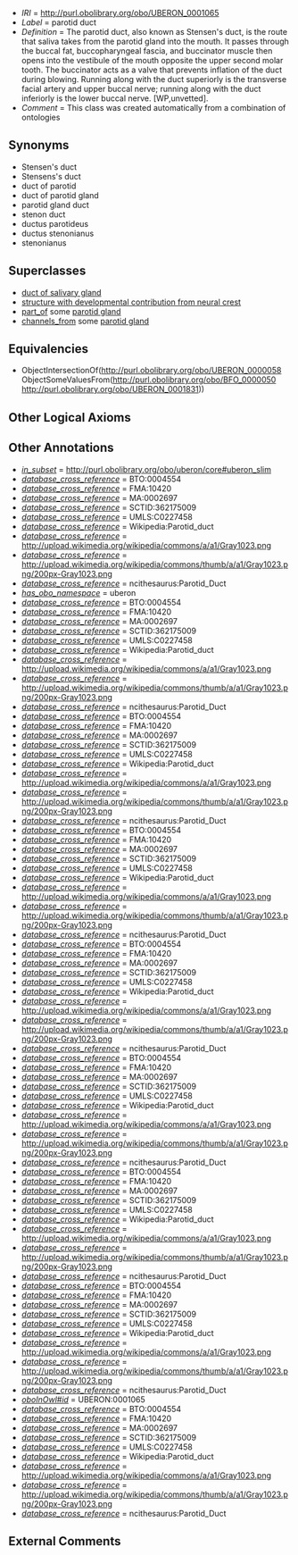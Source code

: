  * *IRI* = http://purl.obolibrary.org/obo/UBERON_0001065
 * *Label* = parotid duct
 * *Definition* = The parotid duct, also known as Stensen's duct, is the route that saliva takes from the parotid gland into the mouth. It passes through the buccal fat, buccopharyngeal fascia, and buccinator muscle then opens into the vestibule of the mouth opposite the upper second molar tooth. The buccinator acts as a valve that prevents inflation of the duct during blowing. Running along with the duct superiorly is the transverse facial artery and upper buccal nerve; running along with the duct inferiorly is the lower buccal nerve. [WP,unvetted].
 * *Comment* = This class was created automatically from a combination of ontologies

## Synonyms

 * Stensen's duct
 * Stensens's duct
 * duct of parotid
 * duct of parotid gland
 * parotid gland duct
 * stenon duct
 * ductus parotideus
 * ductus stenonianus
 * stenonianus

## Superclasses

 * [duct of salivary gland](../../UBERON/37/UBERON_0001837.md)
 * [structure with developmental contribution from neural crest](../../UBERON/14/UBERON_0010314.md)
 * [part_of](../../BFO/50/BFO_0000050.md) some [parotid gland](../../UBERON/31/UBERON_0001831.md)
 * [channels_from](../../core#channels/om/core#channels_from.md) some [parotid gland](../../UBERON/31/UBERON_0001831.md)

## Equivalencies

 * ObjectIntersectionOf(<http://purl.obolibrary.org/obo/UBERON_0000058> ObjectSomeValuesFrom(<http://purl.obolibrary.org/obo/BFO_0000050> <http://purl.obolibrary.org/obo/UBERON_0001831>))

## Other Logical Axioms


## Other Annotations

 * *[in_subset](../../et/oboInOwl#inSubset.md)* = http://purl.obolibrary.org/obo/uberon/core#uberon_slim
 * *[database_cross_reference](../../ef/oboInOwl#hasDbXref.md)* = BTO:0004554
 * *[database_cross_reference](../../ef/oboInOwl#hasDbXref.md)* = FMA:10420
 * *[database_cross_reference](../../ef/oboInOwl#hasDbXref.md)* = MA:0002697
 * *[database_cross_reference](../../ef/oboInOwl#hasDbXref.md)* = SCTID:362175009
 * *[database_cross_reference](../../ef/oboInOwl#hasDbXref.md)* = UMLS:C0227458
 * *[database_cross_reference](../../ef/oboInOwl#hasDbXref.md)* = Wikipedia:Parotid_duct
 * *[database_cross_reference](../../ef/oboInOwl#hasDbXref.md)* = http://upload.wikimedia.org/wikipedia/commons/a/a1/Gray1023.png
 * *[database_cross_reference](../../ef/oboInOwl#hasDbXref.md)* = http://upload.wikimedia.org/wikipedia/commons/thumb/a/a1/Gray1023.png/200px-Gray1023.png
 * *[database_cross_reference](../../ef/oboInOwl#hasDbXref.md)* = ncithesaurus:Parotid_Duct
 * *[has_obo_namespace](../../ce/oboInOwl#hasOBONamespace.md)* = uberon
 * *[database_cross_reference](../../ef/oboInOwl#hasDbXref.md)* = BTO:0004554
 * *[database_cross_reference](../../ef/oboInOwl#hasDbXref.md)* = FMA:10420
 * *[database_cross_reference](../../ef/oboInOwl#hasDbXref.md)* = MA:0002697
 * *[database_cross_reference](../../ef/oboInOwl#hasDbXref.md)* = SCTID:362175009
 * *[database_cross_reference](../../ef/oboInOwl#hasDbXref.md)* = UMLS:C0227458
 * *[database_cross_reference](../../ef/oboInOwl#hasDbXref.md)* = Wikipedia:Parotid_duct
 * *[database_cross_reference](../../ef/oboInOwl#hasDbXref.md)* = http://upload.wikimedia.org/wikipedia/commons/a/a1/Gray1023.png
 * *[database_cross_reference](../../ef/oboInOwl#hasDbXref.md)* = http://upload.wikimedia.org/wikipedia/commons/thumb/a/a1/Gray1023.png/200px-Gray1023.png
 * *[database_cross_reference](../../ef/oboInOwl#hasDbXref.md)* = ncithesaurus:Parotid_Duct
 * *[database_cross_reference](../../ef/oboInOwl#hasDbXref.md)* = BTO:0004554
 * *[database_cross_reference](../../ef/oboInOwl#hasDbXref.md)* = FMA:10420
 * *[database_cross_reference](../../ef/oboInOwl#hasDbXref.md)* = MA:0002697
 * *[database_cross_reference](../../ef/oboInOwl#hasDbXref.md)* = SCTID:362175009
 * *[database_cross_reference](../../ef/oboInOwl#hasDbXref.md)* = UMLS:C0227458
 * *[database_cross_reference](../../ef/oboInOwl#hasDbXref.md)* = Wikipedia:Parotid_duct
 * *[database_cross_reference](../../ef/oboInOwl#hasDbXref.md)* = http://upload.wikimedia.org/wikipedia/commons/a/a1/Gray1023.png
 * *[database_cross_reference](../../ef/oboInOwl#hasDbXref.md)* = http://upload.wikimedia.org/wikipedia/commons/thumb/a/a1/Gray1023.png/200px-Gray1023.png
 * *[database_cross_reference](../../ef/oboInOwl#hasDbXref.md)* = ncithesaurus:Parotid_Duct
 * *[database_cross_reference](../../ef/oboInOwl#hasDbXref.md)* = BTO:0004554
 * *[database_cross_reference](../../ef/oboInOwl#hasDbXref.md)* = FMA:10420
 * *[database_cross_reference](../../ef/oboInOwl#hasDbXref.md)* = MA:0002697
 * *[database_cross_reference](../../ef/oboInOwl#hasDbXref.md)* = SCTID:362175009
 * *[database_cross_reference](../../ef/oboInOwl#hasDbXref.md)* = UMLS:C0227458
 * *[database_cross_reference](../../ef/oboInOwl#hasDbXref.md)* = Wikipedia:Parotid_duct
 * *[database_cross_reference](../../ef/oboInOwl#hasDbXref.md)* = http://upload.wikimedia.org/wikipedia/commons/a/a1/Gray1023.png
 * *[database_cross_reference](../../ef/oboInOwl#hasDbXref.md)* = http://upload.wikimedia.org/wikipedia/commons/thumb/a/a1/Gray1023.png/200px-Gray1023.png
 * *[database_cross_reference](../../ef/oboInOwl#hasDbXref.md)* = ncithesaurus:Parotid_Duct
 * *[database_cross_reference](../../ef/oboInOwl#hasDbXref.md)* = BTO:0004554
 * *[database_cross_reference](../../ef/oboInOwl#hasDbXref.md)* = FMA:10420
 * *[database_cross_reference](../../ef/oboInOwl#hasDbXref.md)* = MA:0002697
 * *[database_cross_reference](../../ef/oboInOwl#hasDbXref.md)* = SCTID:362175009
 * *[database_cross_reference](../../ef/oboInOwl#hasDbXref.md)* = UMLS:C0227458
 * *[database_cross_reference](../../ef/oboInOwl#hasDbXref.md)* = Wikipedia:Parotid_duct
 * *[database_cross_reference](../../ef/oboInOwl#hasDbXref.md)* = http://upload.wikimedia.org/wikipedia/commons/a/a1/Gray1023.png
 * *[database_cross_reference](../../ef/oboInOwl#hasDbXref.md)* = http://upload.wikimedia.org/wikipedia/commons/thumb/a/a1/Gray1023.png/200px-Gray1023.png
 * *[database_cross_reference](../../ef/oboInOwl#hasDbXref.md)* = ncithesaurus:Parotid_Duct
 * *[database_cross_reference](../../ef/oboInOwl#hasDbXref.md)* = BTO:0004554
 * *[database_cross_reference](../../ef/oboInOwl#hasDbXref.md)* = FMA:10420
 * *[database_cross_reference](../../ef/oboInOwl#hasDbXref.md)* = MA:0002697
 * *[database_cross_reference](../../ef/oboInOwl#hasDbXref.md)* = SCTID:362175009
 * *[database_cross_reference](../../ef/oboInOwl#hasDbXref.md)* = UMLS:C0227458
 * *[database_cross_reference](../../ef/oboInOwl#hasDbXref.md)* = Wikipedia:Parotid_duct
 * *[database_cross_reference](../../ef/oboInOwl#hasDbXref.md)* = http://upload.wikimedia.org/wikipedia/commons/a/a1/Gray1023.png
 * *[database_cross_reference](../../ef/oboInOwl#hasDbXref.md)* = http://upload.wikimedia.org/wikipedia/commons/thumb/a/a1/Gray1023.png/200px-Gray1023.png
 * *[database_cross_reference](../../ef/oboInOwl#hasDbXref.md)* = ncithesaurus:Parotid_Duct
 * *[database_cross_reference](../../ef/oboInOwl#hasDbXref.md)* = BTO:0004554
 * *[database_cross_reference](../../ef/oboInOwl#hasDbXref.md)* = FMA:10420
 * *[database_cross_reference](../../ef/oboInOwl#hasDbXref.md)* = MA:0002697
 * *[database_cross_reference](../../ef/oboInOwl#hasDbXref.md)* = SCTID:362175009
 * *[database_cross_reference](../../ef/oboInOwl#hasDbXref.md)* = UMLS:C0227458
 * *[database_cross_reference](../../ef/oboInOwl#hasDbXref.md)* = Wikipedia:Parotid_duct
 * *[database_cross_reference](../../ef/oboInOwl#hasDbXref.md)* = http://upload.wikimedia.org/wikipedia/commons/a/a1/Gray1023.png
 * *[database_cross_reference](../../ef/oboInOwl#hasDbXref.md)* = http://upload.wikimedia.org/wikipedia/commons/thumb/a/a1/Gray1023.png/200px-Gray1023.png
 * *[database_cross_reference](../../ef/oboInOwl#hasDbXref.md)* = ncithesaurus:Parotid_Duct
 * *[database_cross_reference](../../ef/oboInOwl#hasDbXref.md)* = BTO:0004554
 * *[database_cross_reference](../../ef/oboInOwl#hasDbXref.md)* = FMA:10420
 * *[database_cross_reference](../../ef/oboInOwl#hasDbXref.md)* = MA:0002697
 * *[database_cross_reference](../../ef/oboInOwl#hasDbXref.md)* = SCTID:362175009
 * *[database_cross_reference](../../ef/oboInOwl#hasDbXref.md)* = UMLS:C0227458
 * *[database_cross_reference](../../ef/oboInOwl#hasDbXref.md)* = Wikipedia:Parotid_duct
 * *[database_cross_reference](../../ef/oboInOwl#hasDbXref.md)* = http://upload.wikimedia.org/wikipedia/commons/a/a1/Gray1023.png
 * *[database_cross_reference](../../ef/oboInOwl#hasDbXref.md)* = http://upload.wikimedia.org/wikipedia/commons/thumb/a/a1/Gray1023.png/200px-Gray1023.png
 * *[database_cross_reference](../../ef/oboInOwl#hasDbXref.md)* = ncithesaurus:Parotid_Duct
 * *[oboInOwl#id](../../id/oboInOwl#id.md)* = UBERON:0001065
 * *[database_cross_reference](../../ef/oboInOwl#hasDbXref.md)* = BTO:0004554
 * *[database_cross_reference](../../ef/oboInOwl#hasDbXref.md)* = FMA:10420
 * *[database_cross_reference](../../ef/oboInOwl#hasDbXref.md)* = MA:0002697
 * *[database_cross_reference](../../ef/oboInOwl#hasDbXref.md)* = SCTID:362175009
 * *[database_cross_reference](../../ef/oboInOwl#hasDbXref.md)* = UMLS:C0227458
 * *[database_cross_reference](../../ef/oboInOwl#hasDbXref.md)* = Wikipedia:Parotid_duct
 * *[database_cross_reference](../../ef/oboInOwl#hasDbXref.md)* = http://upload.wikimedia.org/wikipedia/commons/a/a1/Gray1023.png
 * *[database_cross_reference](../../ef/oboInOwl#hasDbXref.md)* = http://upload.wikimedia.org/wikipedia/commons/thumb/a/a1/Gray1023.png/200px-Gray1023.png
 * *[database_cross_reference](../../ef/oboInOwl#hasDbXref.md)* = ncithesaurus:Parotid_Duct

## External Comments


